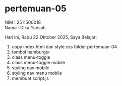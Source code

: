 # pertemuan-05

NIM : 2511500018<br>
Nama : Dika Yansah<br>

Hari ini, Rabu 22 Oktober 2025, Saya Belajar:
<ol>
<li>copy index.html dan style.css folder pertemuan-04</li>
<li>tombol hamburger</li>
<li>class menu-toggle</li>
<li>class menu-toggle mobile</li>
<li>styling nav mobile</li>
<li>styling nav menu mobile</li>
<li>membuat script.js</li>
</ol>